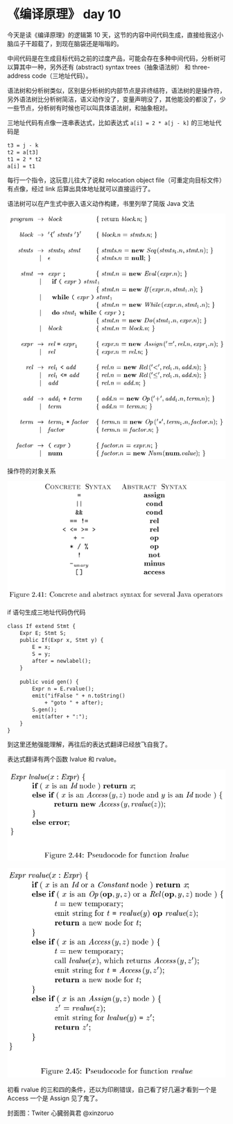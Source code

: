 # 《编译原理》 day 10

今天是读《编译原理》的逻辑第 10 天，这节的内容中间代码生成，直接给我这小脑瓜子干超载了，到现在脑袋还是嗡嗡的。

中间代码是在生成目标代码之前的过度产品，可能会存在多种中间代码，分析树可以算其中一种，另外还有 (abstract) syntax trees（抽象语法树） 和 three-address code（三地址代码）。

语法树和分析树类似，区别是分析树的内部节点是非终结符，语法树的是操作符，另外语法树比分析树简洁，语义动作没了，变量声明没了，其他能没的都没了，少一些节点，分析树有时候也可以叫具体语法树，和抽象相对。

三地址代码有点像一连串表达式，比如表达式 `a[i] = 2 * a[j - k]` 的三地址代码是

```
t3 = j - k
t2 = a[t3]
t1 = 2 * t2
a[i] = t1
```

每行一个指令，这玩意儿往大了说和 relocation object file（可重定向目标文件）有点像，经过 link 后算出具体地址就可以直接运行了。

语法树可以在产生式中嵌入语义动作构建，书里列举了简版 Java 文法

![](11-production-1.png)

操作符的对象关系

![](11-operators-1.png)

if 语句生成三地址代码伪代码

```
class If extend Stmt {
    Expr E; Stmt S;
    public If(Expr x, Stmt y) {
        E = x;
        S = y;
        after = newlabel();
    }

    public void gen() {
        Expr n = E.rvalue();
        emit("ifFalse " + n.toString() 
            + "goto " + after);
        S.gen();
        emit(after + ":");
    }
}
```

到这里还勉强能理解，再往后的表达式翻译已经放飞自我了。

表达式翻译有两个函数 lvalue 和 rvalue。

![](11-lvalue.png)

![](11-rvalue.png)

初看 rvalue 的三和四的条件，还以为印刷错误，自己看了好几遍才看到一个是 Access 一个是 Assign 见了鬼了。


封面图：Twiter 心臓弱眞君 @xinzoruo